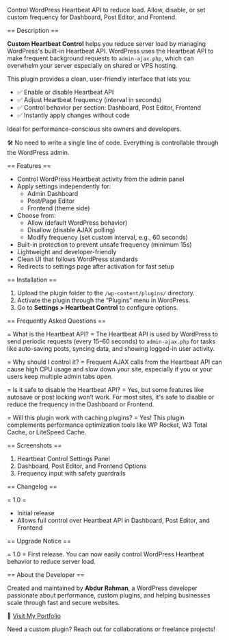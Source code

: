 Control WordPress Heartbeat API to reduce load. Allow, disable, or set custom frequency for Dashboard, Post Editor, and Frontend.

== Description ==

**Custom Heartbeat Control** helps you reduce server load by managing WordPress's built-in Heartbeat API. WordPress uses the Heartbeat API to make frequent background requests to `admin-ajax.php`, which can overwhelm your server especially on shared or VPS hosting.

This plugin provides a clean, user-friendly interface that lets you:
- ✅ Enable or disable Heartbeat API
- ✅ Adjust Heartbeat frequency (interval in seconds)
- ✅ Control behavior per section: Dashboard, Post Editor, Frontend
- ✅ Instantly apply changes without code

Ideal for performance-conscious site owners and developers.

🛠 No need to write a single line of code. Everything is controllable through the WordPress admin.

== Features ==

- Control WordPress Heartbeat activity from the admin panel
- Apply settings independently for:
  - Admin Dashboard
  - Post/Page Editor
  - Frontend (theme side)
- Choose from:
  - Allow (default WordPress behavior)
  - Disallow (disable AJAX polling)
  - Modify frequency (set custom interval, e.g., 60 seconds)
- Built-in protection to prevent unsafe frequency (minimum 15s)
- Lightweight and developer-friendly
- Clean UI that follows WordPress standards
- Redirects to settings page after activation for fast setup

== Installation ==

1. Upload the plugin folder to the `/wp-content/plugins/` directory.
2. Activate the plugin through the “Plugins” menu in WordPress.
3. Go to **Settings > Heartbeat Control** to configure options.

== Frequently Asked Questions ==

= What is the Heartbeat API? =
The Heartbeat API is used by WordPress to send periodic requests (every 15–60 seconds) to `admin-ajax.php` for tasks like auto-saving posts, syncing data, and showing logged-in user activity.

= Why should I control it? =
Frequent AJAX calls from the Heartbeat API can cause high CPU usage and slow down your site, especially if you or your users keep multiple admin tabs open.

= Is it safe to disable the Heartbeat API? =
Yes, but some features like autosave or post locking won’t work. For most sites, it's safe to disable or reduce the frequency in the Dashboard or Frontend.

= Will this plugin work with caching plugins? =
Yes! This plugin complements performance optimization tools like WP Rocket, W3 Total Cache, or LiteSpeed Cache.

== Screenshots ==

1. Heartbeat Control Settings Panel
2. Dashboard, Post Editor, and Frontend Options
3. Frequency input with safety guardrails

== Changelog ==

= 1.0 =
* Initial release
* Allows full control over Heartbeat API in Dashboard, Post Editor, and Frontend

== Upgrade Notice ==

= 1.0 =
First release. You can now easily control WordPress Heartbeat behavior to reduce server load.

== About the Developer ==

Created and maintained by **Abdur Rahman**, a WordPress developer passionate about performance, custom plugins, and helping businesses scale through fast and secure websites.

🔗 [Visit My Portfolio](https://devabdurrahman.com)

Need a custom plugin? Reach out for collaborations or freelance projects!
